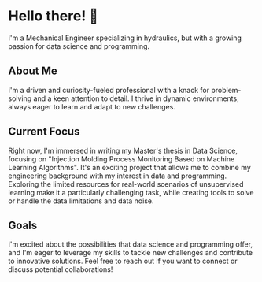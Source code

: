 # Hello there! 👋

I'm a Mechanical Engineer specializing in hydraulics, but with a growing passion for data science and programming.

## About Me

I'm a driven and curiosity-fueled professional with a knack for problem-solving and a keen attention to detail. I thrive in dynamic environments, always eager to learn and adapt to new challenges.

## Current Focus

Right now, I'm immersed in writing my Master's thesis in Data Science, focusing on "Injection Molding Process Monitoring Based on Machine Learning Algorithms". It's an exciting project that allows me to combine my engineering background with my interest in data and programming. Exploring the limited resources for real-world scenarios of unsupervised learning make it a particularly challenging task, while creating tools to solve or handle the data limitations and data noise.

## Goals

I'm excited about the possibilities that data science and programming offer, and I'm eager to leverage my skills to tackle new challenges and contribute to innovative solutions.
Feel free to reach out if you want to connect or discuss potential collaborations!

